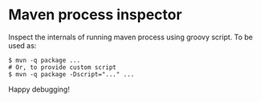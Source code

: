 # Maven process inspector

Inspect the internals of running maven process using groovy script. To be used as:

    $ mvn -q package ...
    # Or, to provide custom script
    $ mvn -q package -Dscript="..." ...

Happy debugging!
